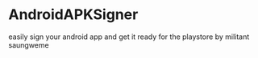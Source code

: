 # AndroidAPKSigner
easily sign your android app and get it ready for the playstore
by militant saungweme
